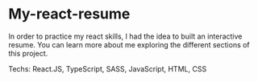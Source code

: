 # My-react-resume

In order to practice my react skills, I had the idea to built an interactive resume. You can learn more about me exploring the different sections of this project.

Techs: React.JS, TypeScript, SASS, JavaScript, HTML, CSS
